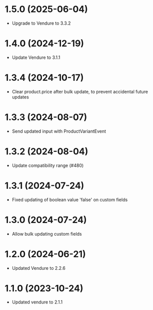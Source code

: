 # 1.5.0 (2025-06-04)

- Upgrade to Vendure to 3.3.2

# 1.4.0 (2024-12-19)

- Update Vendure to 3.1.1

# 1.3.4 (2024-10-17)

- Clear product.price after bulk update, to prevent accidental future updates

# 1.3.3 (2024-08-07)

- Send updated input with ProductVariantEvent

# 1.3.2 (2024-08-04)

- Update compatibility range (#480)

# 1.3.1 (2024-07-24)

- Fixed updating of boolean value 'false' on custom fields

# 1.3.0 (2024-07-24)

- Allow bulk updating custom fields

# 1.2.0 (2024-06-21)

- Updated Vendure to 2.2.6

# 1.1.0 (2023-10-24)

- Updated vendure to 2.1.1
